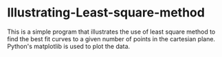 # Illustrating-Least-square-method
This is a simple program that illustrates the use of least square method to find the best fit curves to a given number of points in the cartesian plane.
Python's matplotlib is used to plot the data.
